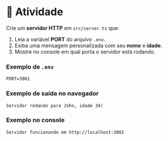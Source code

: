 # 📝 Atividade

Crie um **servidor HTTP** em `src/server.ts` que:

1. Leia a variável **PORT** do arquivo `.env`.
2. Exiba uma mensagem personalizada com seu **nome** e **idade**.
3. Mostre no console em qual porta o servidor está rodando.

### Exemplo de `.env`

```
PORT=3001
```

### Exemplo de saída no navegador

```
Servidor rodando para John, idade 34!
```

### Exemplo no console

```
Servidor funcionando em http://localhost:3001
```